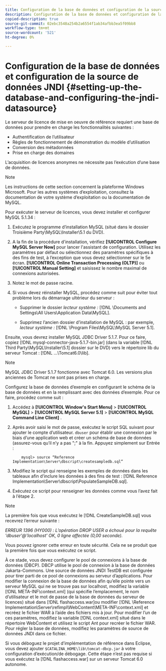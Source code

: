 ```yaml
---
title: Configuration de la base de données et configuration de la source de données JNDI
description: Configuration de la base de données et configuration de la source de données JNDI
copied-description: true
source-git-commit: 02ebc3548a254b2a6554f1ab34afbb3ea5f09bb8
workflow-type: tm+mt
source-wordcount: '521'
ht-degree: 0%

---
```


# Configuration de la base de données et configuration de la source de données JNDI {#setting-up-the-database-and-configuring-the-jndi-datasource}

Le serveur de licence de mise en oeuvre de référence requiert une base de données pour prendre en charge les fonctionnalités suivantes :

* Authentification de l’utilisateur
* Règles de fonctionnement de démonstration du modèle d’utilisation
* Conversion des métadonnées
* Prise en charge des domaines

L’acquisition de licences anonymes ne nécessite pas l’exécution d’une base de données.

>[!NOTE]
>
>Les instructions de cette section concernent la plateforme Windows Microsoft. Pour les autres systèmes d’exploitation, consultez la documentation de votre système d’exploitation ou la documentation de MySQL.

Pour exécuter le serveur de licences, vous devez installer et configurer MySQL 5.1.34 :

1. Exécutez le programme d’installation MySQL (situé dans le dossier Troisième Party\MySQL\Installer\5.1 du DVD).
1. A la fin de la procédure d&#39;installation, vérifiez **[!UICONTROL Configure MySQL Server Now]** pour lancer l&#39;assistant de configuration. Utilisez les paramètres par défaut ou sélectionnez des paramètres spécifiques à des fins de test, à l’exception que vous devez sélectionner sur le 5e écran. **[!UICONTROL Online Transaction Processing (OLTP)]** ou **[!UICONTROL Manual Setting]** et saisissez le nombre maximal de connexions autorisées.

1. Notez le mot de passe racine.
1. Si vous devez réinstaller MySQL, procédez comme suit pour éviter tout problème lors du démarrage ultérieur du serveur :

   * Supprimer le dossier *lecteur système :* [!DNL \Documents and Settings\All Users\Application Data\MySQL].

   * Supprimez l’ancien dossier d’installation de MySQL : par exemple, *lecteur système :* [!DNL \Program Files\MySQL\MySQL Server 5.1].

Ensuite, vous devrez installer MySQL JDBC Driver 5.1.7. Pour ce faire, copiez [!DNL mysql-connector-java-5.1.7-bin.jar] (dans la variable [!DNL Third Party\MySQL\Installer\5.1] dossier sur le DVD) vers le répertoire lib du serveur Tomcat : [!DNL ...\Tomcat6.0\lib].

>[!NOTE]
>
>MySQL JDBC Driver 5.1.7 fonctionne avec Tomcat 6.0. Les versions plus anciennes de Tomcat ne sont pas prises en charge.

Configurez la base de données d’exemple en configurant le schéma de la base de données et en la remplissant avec des données d’exemple. Pour ce faire, procédez comme suit :

1. Accédez à  **[!UICONTROL Window's Start Menu]** > **[!UICONTROL MySQL]** > **[!UICONTROL MySQL Server 5.1]** > **[!UICONTROL MySQL Command Line Client]** .
1. Après avoir saisi le mot de passe, exécutez le script SQL suivant pour ajouter le compte d’utilisateur. `dbuser` pour établir une connexion par le biais d’une application web et créer un schéma de base de données (assurez-vous qu’il n’y a pas &quot;;&quot; à la fin. Appuyez simplement sur Entrée :

   ```
       mysql> source “Reference Implementation\Server\dbscript\createsampledb.sql”
   ```

1. Modifiez le script qui renseigne les exemples de données dans les tableaux afin d’inclure les données à des fins de test : [!DNL Reference Implementation\Server\dbscript\PopulateSampleDB.sql].
1. Exécutez ce script pour renseigner les données comme vous l’avez fait à l’étape 2.

>[!NOTE]
>
>La première fois que vous exécutez le [!DNL CreateSampleDB.sql] vous recevrez l’erreur suivante :

*ERREUR 1396 (HY000) : L’opération DROP USER a échoué pour la requête &#39;dbuser&#39;@&#39;localhost&#39; OK, 0 ligne affectée (0,00 seconde).*

Vous pouvez ignorer cette erreur en toute sécurité. Cela ne se produit que la première fois que vous exécutez ce script.

À ce stade, vous devez configurer le pool de connexions à la base de données (DBCP). DBCP utilise le pool de connexion à la base de données Jakarta-Commons. Une source de données JNDI TestDB est configurée pour tirer parti de ce pool de connexions au serveur d’applications. Pour modifier la connexion de la base de données afin qu’elle pointe vers un serveur MySQL qui ne se trouve pas sur localhost, modifiez la variable [!DNL META-INF\context.xml] (qui spécifie l’emplacement, le nom d’utilisateur et le mot de passe de la base de données du serveur de licences) situé dans [!DNL flashaccess.war]ou modifier [!DNL \Reference Implementation\Server\refimpl\WebContent\META-INF\context.xml] et recréez le fichier WAR à l’aide des fichiers mis à jour. Pour modifier l’un de ces paramètres, modifiez la variable [!DNL context.xml] situé dans le répertoire WebContent et utilisez le script Ant pour recréer le fichier WAR. Pour régler la base de données, modifiez les paramètres de source de données JNDI dans ce fichier.

Si vous déboguez le projet d’implémentation de référence dans Eclipse, vous devez ajouter `$CATALINA_HOME\lib\tomcat-dbcp.jar` à votre configuration d’exécution/de débogage. Cette étape n’est pas requise si vous exécutez la [!DNL flashaccess.war] sur un serveur Tomcat 6.0 autonome.
